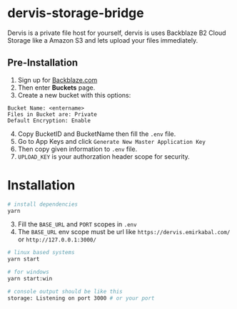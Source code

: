 # dervis-storage-bridge
Dervis is a private file host for yourself, dervis is uses Backblaze B2 Cloud Storage like a Amazon S3 and lets upload your files immediately.

## Pre-Installation

1. Sign up for [Backblaze.com](https://www.backblaze.com/b2/sign-up.html?referrer=emirkabal)
2. Then enter **Buckets** page.
3. Create a new bucket with this options:
```
Bucket Name: <entername>
Files in Bucket are: Private
Default Encryption: Enable
```
4. Copy BucketID and BucketName then fill the `.env`  file.
5. Go to App Keys and click `Generate New Master Application Key` 
6. Then copy given information to `.env` file. 
7. `UPLOAD_KEY` is your authorzation header scope for security.

# Installation
```bash
# install dependencies
yarn
```

3. Fill the `BASE_URL` and `PORT` scopes in `.env`
4. The `BASE_URL` env scope must be url like `https://dervis.emirkabal.com/` or `http://127.0.0.1:3000/`

```bash
# linux based systems
yarn start

# for windows
yarn start:win
```

```bash
# console output should be like this
storage: Listening on port 3000 # or your port
```
